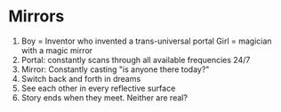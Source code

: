 # Mirrors

1. Boy = Inventor who invented a trans-universal portal
     Girl = magician with a magic mirror
 2. Portal: constantly scans through all available frequencies 24/7
 3. Mirror: Constantly casting "is anyone there today?"
 4. Switch back and forth in dreams
 5. See each other in every reflective surface
 6. Story ends when they meet. Neither are real?